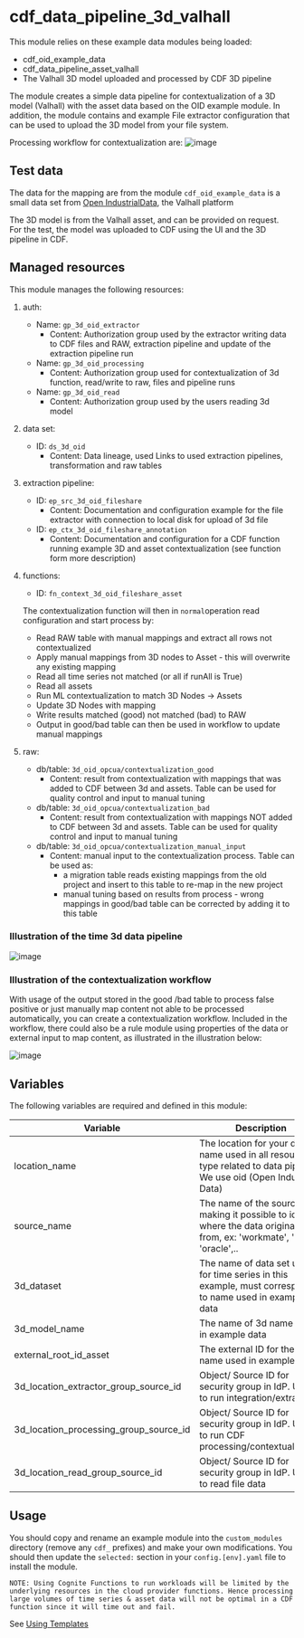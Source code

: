 # cdf_data_pipeline_3d_valhall

This module relies on these example data modules being loaded:

- cdf_oid_example_data
- cdf_data_pipeline_asset_valhall
- The Valhall 3D model uploaded and processed by CDF 3D pipeline

The module creates a simple data pipeline for contextualization of a 3D model (Valhall) with
the asset data based on the OID example module. In addition, the module contains and example
File extractor configuration that can be used to upload the 3D model from your file system.

Processing workflow for contextualization are:
![image](https://github.com/cognitedata/toolkit/assets/31886431/b29522f8-7f4b-4e23-b06a-f3ffffde103c)

## Test data

The data for the mapping are from the module `cdf_oid_example_data` is a small data set
from [Open IndustrialData](https://learn.cognite.com/open-industrial-data), the Valhall platform

The 3D model is from the Valhall asset, and can be provided on request.  
For the test, the model was uploaded to CDF using the UI and the 3D pipeline in CDF.

## Managed resources

This module manages the following resources:

1. auth:
   - Name: `gp_3d_oid_extractor`
     - Content: Authorization group used by the extractor writing data to CDF files and RAW,
       extraction pipeline and update of the extraction pipeline run
   - Name: `gp_3d_oid_processing`
     - Content: Authorization group used for contextualization of 3d function, read/write
       to raw, files and pipeline runs
   - Name: `gp_3d_oid_read`
     - Content: Authorization group used by the users reading 3d model

2. data set:
   - ID: `ds_3d_oid`
     - Content: Data lineage, used Links to used extraction pipelines, transformation and raw tables

3. extraction pipeline:
   - ID: `ep_src_3d_oid_fileshare`
     - Content: Documentation and configuration example for the file extractor with connection
       to local disk for upload of 3d file
   - ID: `ep_ctx_3d_oid_fileshare_annotation`
     - Content: Documentation and configuration for a CDF function running example 3D and asset
       contextualization (see function form more description)

4. functions:
   - ID: `fn_context_3d_oid_fileshare_asset`

    The contextualization function will then in `normal`operation read configuration and start process by:

    - Read RAW table with manual mappings and extract all rows not contextualized
    - Apply manual mappings from 3D nodes to Asset - this will overwrite any existing mapping
    - Read all time series not matched (or all if runAll is True)
    - Read all assets
    - Run ML contextualization to match 3D Nodes -> Assets
    - Update 3D Nodes with mapping
    - Write results matched (good) not matched (bad) to RAW
    - Output in good/bad table can then be used in workflow to update manual mappings

5. raw:
   - db/table: `3d_oid_opcua/contextualization_good`
     - Content: result from contextualization with mappings that was added to CDF between 3d and assets.
       Table can be used for quality control and input to manual tuning
   - db/table: `3d_oid_opcua/contextualization_bad`
     - Content: result from contextualization with mappings NOT added to CDF between 3d and assets.
       Table can be used for quality control and input to manual tuning
   - db/table: `3d_oid_opcua/contextualization_manual_input`
     - Content: manual input to the contextualization process. Table can be used as:
       - a migration table reads existing mappings from the old project and insert to this table
         to re-map in the new project
       - manual tuning based on results from process - wrong mappings in good/bad table can be
         corrected by adding it to this table

### Illustration of the time 3d data pipeline

![image](https://github.com/cognitedata/toolkit/assets/31886431/f1129181-bab0-42cb-8366-860e8fb30d7e)

### Illustration of the contextualization workflow

With usage of the output stored in the good /bad table to process false positive or just manually map
content not able to be processed automatically, you can create a contextualization workflow.
Included in the workflow, there could also be a rule module using properties of the data or external
input to map content, as illustrated in the illustration below:

![image](https://github.com/cognitedata/toolkit/assets/31886431/0e990b47-0c06-4040-b680-7e2dddcdccee)

## Variables

The following variables are required and defined in this module:

| Variable                               | Description                                                                                                              |
|----------------------------------------|--------------------------------------------------------------------------------------------------------------------------|
| location_name                          | The location for your data, name used in all resource type related to data pipeline. We use oid (Open Industrial Data)   |
| source_name                            | The name of the source making it possible to identify where the data originates from, ex: 'workmate', 'sap', 'oracle',.. |
| 3d_dataset                             | The name of data set used for time series in this example, must correspond to name used in example data                  |
| 3d_model_name                          | The name of 3d name used in example data                                                                                 |
| external_root_id_asset                 | The external ID for the Asset name used in example data                                                                  |
| 3d_location_extractor_group_source_id  | Object/ Source ID for security group in IdP. Used to run integration/extractor                                           |
| 3d_location_processing_group_source_id | Object/ Source ID for security group in IdP. Used to run CDF processing/contextualization                                |
| 3d_location_read_group_source_id       | Object/ Source ID for security group in IdP. Used to read file data                                                      |

## Usage

You should copy and rename an example module into the `custom_modules` directory (remove any `cdf_` prefixes) and make
your own modifications. You should then update the `selected:` section in your `config.[env].yaml`
file to install the module.

`NOTE: Using Cognite Functions to run workloads will be limited by the underlying resources
 in the cloud provider functions. Hence processing large volumes of time series & asset data
 will not be optimal in a CDF function since it will time out and fail.`

See [Using Templates](https://developer.cognite.com/sdks/toolkit/templates)
